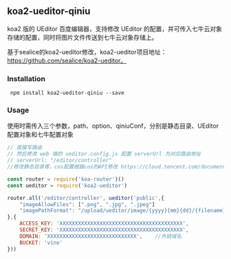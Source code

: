 ## koa2-ueditor-qiniu

koa2 版的 UEditor 百度编辑器，支持修改 UEditor 的配置，并可传入七牛云对象存储的配置，同时将图片文件传送到七牛云对象存储上。

基于sealice的koa2-ueditor修改，koa2-ueditor项目地址：https://github.com/sealice/koa2-ueditor。
### Installation

```
 npm install koa2-ueditor-qiniu --save
```

### Usage


使用时需传入三个参数，path、option、qiniuConf，分别是静态目录、UEditor配置对象和七牛配置对象
```javascript
// 直接写路由
// 然后修改 web 端的 ueditor.config.js 配置 serverUrl 为对应路由地址
// serverUrl: "/editor/controller"
//修改静态目录等，cos配置根据cos的API修改 https://cloud.tencent.com/document/product/436/8629

const router = require('koa-router')()
const ueditor = require('koa2-ueditor')

router.all('/editor/controller', ueditor('public',{
	"imageAllowFiles": [".png", ".jpg", ".jpeg"]
	"imagePathFormat": "/upload/ueditor/image/{yyyy}{mm}{dd}/{filename}"  // 保存为原文件名
},{
	ACCESS_KEY: 'XXXXXXXXXXXXXXXXXXXXXXXXXXXXXXXXXXXXXXXX', 
	SECRET_KEY: 'XXXXXXXXXXXXXXXXXXXXXXXXXXXXXXXXXXXXXXXX',
	DOMAIN: 'XXXXXXXXXXXXXXXXXXXXXXXXXXXXX',	//外链域名
	BUCKET: 'vino'
}))
```
